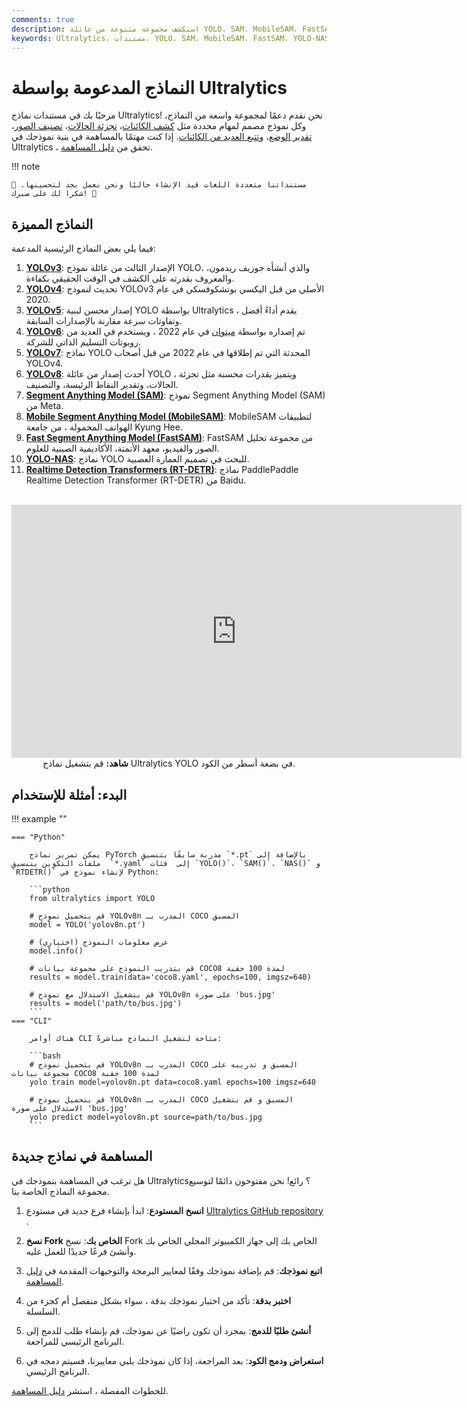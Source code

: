 ```yaml
---
comments: true
description: استكشف مجموعة متنوعة من عائلة YOLO، SAM، MobileSAM، FastSAM، YOLO-NAS ونماذج RT-DETR المدعومة بواسطة Ultralytics. ابدأ مع أمثلة للإستخدام باستخدام واجهة سطر الأوامر ولغة البايثون.
keywords: Ultralytics، مستندات، YOLO، SAM، MobileSAM، FastSAM، YOLO-NAS، RT-DETR، نماذج، هندسات، Python، CLI
---
```


# النماذج المدعومة بواسطة Ultralytics

مرحبًا بك في مستندات نماذج Ultralytics! نحن نقدم دعمًا لمجموعة واسعة من النماذج، وكل نموذج مصمم لمهام محددة مثل [كشف الكائنات](../tasks/detect.md)، [تجزئة الحالات](../tasks/segment.md)، [تصنيف الصور](../tasks/classify.md)، [تقدير الوضع](../tasks/pose.md)، و[تتبع العديد من الكائنات](../modes/track.md). إذا كنت مهتمًا بالمساهمة في بنية نموذجك في Ultralytics ، تحقق من [دليل المساهمة](../help/contributing.md).

!!! note

    🚧 مستنداتنا متعددة اللغات قيد الإنشاء حاليًا ونحن نعمل بجد لتحسينها. شكرا لك على صبرك! 🙏

## النماذج المميزة

فيما يلي بعض النماذج الرئيسية المدعمة:

1. **[YOLOv3](yolov3.md)**: الإصدار الثالث من عائلة نموذج YOLO، والذي أنشأه جوزيف ريدمون، والمعروف بقدرته على الكشف في الوقت الحقيقي بكفاءة.
2. **[YOLOv4](yolov4.md)**: تحديث لنموذج YOLOv3 الأصلي من قبل اليكسي بوتشكوفسكي في عام 2020.
3. **[YOLOv5](yolov5.md)**: إصدار محسن لبنية YOLO بواسطة Ultralytics ، يقدم أداءً أفضل وتفاوتات سرعة مقارنة بالإصدارات السابقة.
4. **[YOLOv6](yolov6.md)**: تم إصداره بواسطة [ميتوان](https://about.meituan.com/) في عام 2022 ، ويستخدم في العديد من روبوتات التسليم الذاتي للشركة.
5. **[YOLOv7](yolov7.md)**: نماذج YOLO المحدثة التي تم إطلاقها في عام 2022 من قبل أصحاب YOLOv4.
6. **[YOLOv8](yolov8.md)**: أحدث إصدار من عائلة YOLO ، ويتميز بقدرات محسنة مثل تجزئة الحالات، وتقدير النقاط الرئيسة، والتصنيف.
7. **[Segment Anything Model (SAM)](sam.md)**: نموذج Segment Anything Model (SAM) من Meta.
8. **[Mobile Segment Anything Model (MobileSAM)](mobile-sam.md)**: MobileSAM لتطبيقات الهواتف المحمولة ، من جامعة Kyung Hee.
9. **[Fast Segment Anything Model (FastSAM)](fast-sam.md)**: FastSAM من مجموعة تحليل الصور والفيديو، معهد الأتمتة، الأكاديمية الصينية للعلوم.
10. **[YOLO-NAS](yolo-nas.md)**: نماذج YOLO للبحث في تصميم العمارة العصبية.
11. **[Realtime Detection Transformers (RT-DETR)](rtdetr.md)**: نماذج PaddlePaddle Realtime Detection Transformer (RT-DETR) من Baidu.

<p align="center">
  <br>
  <iframe width="720" height="405" src="https://www.youtube.com/embed/MWq1UxqTClU?si=nHAW-lYDzrz68jR0"
    title="YouTube video player" frameborder="0"
    allow="accelerometer; autoplay; clipboard-write; encrypted-media; gyroscope; picture-in-picture; web-share"
    allowfullscreen>
  </iframe>
  <br>
  <strong>شاهد:</strong> قم بتشغيل نماذج Ultralytics YOLO في بضعة أسطر من الكود.
</p>

## البدء: أمثلة للإستخدام

!!! example ""

    === "Python"

        يمكن تمرير نماذج PyTorch مدربة سابقًا بتنسيق `*.pt` بالإضافة إلى ملفات التكوين بتنسيق  `*.yaml` إلى  فئات `YOLO()`، `SAM()`، `NAS()` و `RTDETR()` لإنشاء نموذج في Python:

        ```python
        from ultralytics import YOLO

        # قم بتحميل نموذج YOLOv8n المدرب بـ COCO المسبق
        model = YOLO('yolov8n.pt')

        # عرض معلومات النموذج (اختياري)
        model.info()

        # قم بتدريب النموذج على مجموعة بيانات COCO8 لمدة 100 حقبة
        results = model.train(data='coco8.yaml', epochs=100, imgsz=640)

        # قم بتشغيل الاستدلال مع نموذج YOLOv8n على صورة 'bus.jpg'
        results = model('path/to/bus.jpg')
        ```
    === "CLI"
    
        هناك أوامر CLI متاحة لتشغيل النماذج مباشرةً:

        ```bash
        # قم بتحميل نموذج YOLOv8n المدرب بـ COCO المسبق و تدريبه على مجموعة بيانات COCO8 لمدة 100 حقبة
        yolo train model=yolov8n.pt data=coco8.yaml epochs=100 imgsz=640

        # قم بتحميل نموذج YOLOv8n المدرب بـ COCO المسبق و قم بتشغيل الاستدلال على صورة 'bus.jpg'
        yolo predict model=yolov8n.pt source=path/to/bus.jpg
        ```

## المساهمة في نماذج جديدة

هل ترغب في المساهمة بنموذجك في Ultralytics؟ رائع! نحن مفتوحون دائمًا لتوسيع مجموعة النماذج الخاصة بنا.

1. **انسخ المستودع**: ابدأ بإنشاء فرع جديد في مستودع [Ultralytics GitHub repository ](https://github.com/ultralytics/ultralytics).

2. **نسخ Fork الخاص بك**: نسخ Fork الخاص بك إلى جهاز الكمبيوتر المحلي الخاص بك وأنشئ فرعًا جديدًا للعمل عليه.

3. **اتبع نموذجك**: قم بإضافة نموذجك وفقًا لمعايير البرمجة والتوجيهات المقدمة في [دليل المساهمة](../help/contributing.md).

4. **اختبر بدقة**: تأكد من اختبار نموذجك بدقة ، سواء بشكل منفصل أم كجزء من السلسلة.

5. **أنشئ طلبًا للدمج**: بمجرد أن تكون راضيًا عن نموذجك، قم بإنشاء طلب للدمج إلى البرنامج الرئيسي للمراجعة.

6. **استعراض ودمج الكود**: بعد المراجعة، إذا كان نموذجك يلبي معاييرنا، فسيتم دمجه في البرنامج الرئيسي.

للخطوات المفصلة ، استشر [دليل المساهمة](../help/contributing.md).
